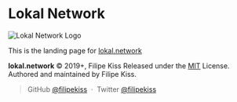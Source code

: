# Lokal Network

![Lokal Network Logo](https://repository-images.githubusercontent.com/196207556/216a4c80-a34b-11e9-89a8-f322e318ef73 'Lokal Network')

This is the landing page for [lokal.network](https://lokal.network)

**lokal.network** © 2019+, Filipe Kiss Released under the [MIT] License.<br>
Authored and maintained by Filipe Kiss.

> GitHub [@filipekiss](https://github.com/filipekiss) &nbsp;&middot;&nbsp;
> Twitter [@filipekiss](https://twitter.com/filipekiss)

[MIT]: http://mit-license.org/
